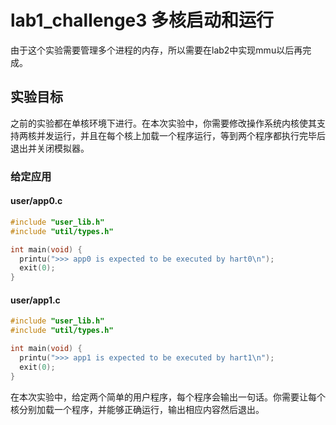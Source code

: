 # lab1_challenge3 多核启动和运行
由于这个实验需要管理多个进程的内存，所以需要在lab2中实现mmu以后再完成。
## 实验目标
之前的实验都在单核环境下进行。在本次实验中，你需要修改操作系统内核使其支持两核并发运行，并且在每个核上加载一个程序运行，等到两个程序都执行完毕后退出并关闭模拟器。

### 给定应用

#### user/app0.c

```c
#include "user_lib.h"
#include "util/types.h"

int main(void) {
  printu(">>> app0 is expected to be executed by hart0\n");
  exit(0);
}
```

#### user/app1.c

```c
#include "user_lib.h"
#include "util/types.h"

int main(void) {
  printu(">>> app1 is expected to be executed by hart1\n");
  exit(0);
}
```

在本次实验中，给定两个简单的用户程序，每个程序会输出一句话。你需要让每个核分别加载一个程序，并能够正确运行，输出相应内容然后退出。